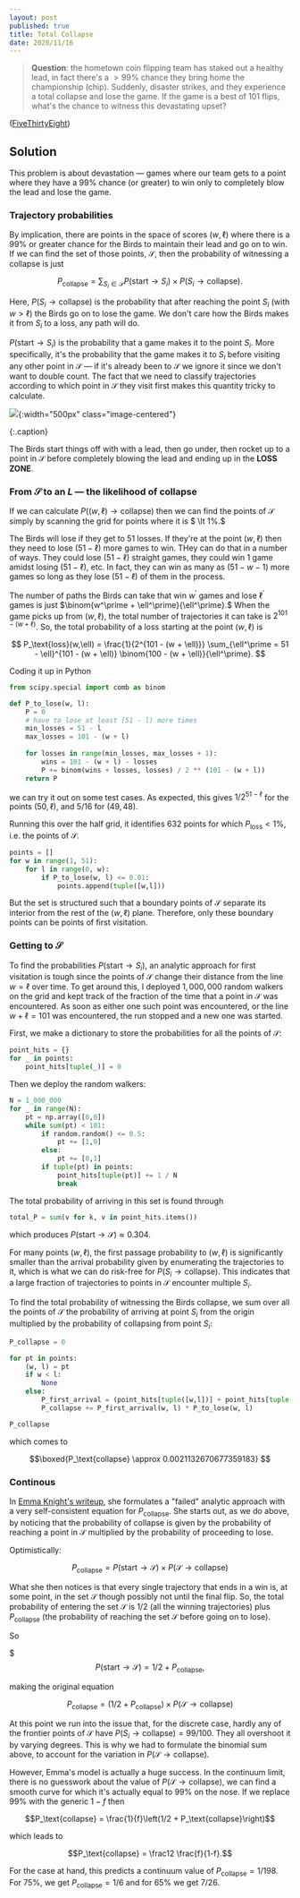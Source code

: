 ```yaml
---
layout: post
published: true
title: Total Collapse
date: 2020/11/16
---
```


>**Question**: the hometown coin flipping team has staked out a healthy lead, in fact there's a $\gt 99\%$ chance they bring home the championship (chip). Suddenly, disaster strikes, and they experience a total collapse and lose the game. If the game is a best of $101$ flips, what's the chance to witness this devastating upset?

<!--more-->

([FiveThirtyEight](https://fivethirtyeight.com/features/can-you-snatch-defeat-from-the-jaws-of-victory/))

## Solution

This problem is about devastation — games where our team gets to a point where they have a $99\%$ chance (or greater) to win only to completely blow the lead and lose the game. 

### Trajectory probabilities

By implication, there are points in the space of scores $(w,\ell)$ where there is a $99\%$ or greater chance for the Birds to maintain their lead and go on to win. If we can find the set of those points, $\mathcal{S},$ then the probability of witnessing a collapse is just

$$P_\text{collapse} = \sum_{S_i\in\mathcal{S}} P(\text{start} \rightarrow S_i)\times P(S_i \rightarrow\text{collapse}).$$

Here, $P(S_i\rightarrow\text{collapse})$ is the probability that after reaching the point $S_i$ (with $w \gt \ell$) the Birds go on to lose the game. We don't care how the Birds makes it from $S_i$ to a loss, any path will do.

$P(\text{start}\rightarrow S_i)$ is the probability that a game makes it to the point $S_i.$ More specifically, it's the probability that the game makes it to $S_i$ before visiting any other point in $\mathcal{S}$ — if it's already been to $\mathcal{S}$ we ignore it since we don't want to double count. The fact that we need to classify trajectories according to which point in $\mathcal{S}$ they visit first makes this quantity tricky to calculate.

![](/img/2020-11-15-total-collapse-diagram.JPG){:width="500px" class="image-centered"}

{:.caption}

The Birds start things off with with a lead, then go under, then rocket up to a point in $\mathcal{S}$ before completely blowing the lead and ending up in the $\mathbf{LOSS\, ZONE}.$

### From $\mathcal{S}$ to an $L$ — the likelihood of collapse

If we can calculate $P((w,\ell) \rightarrow\text{collapse})$ then we can find the points of $\mathcal{S}$ simply by scanning the grid for points where it is $ \lt 1\%.$

The Birds will lose if they get to $51$ losses. If they're at the point $(w, \ell)$ then they need to lose $(51 - \ell)$ more games to win. THey can do that in a number of ways. They could lose $(51 - \ell)$ straight games, they could win $1$ game amidst losing $(51 - \ell)$, etc. In fact, they can win as many as $(51 - w - 1)$ more games so long as they lose $(51-\ell)$ of them in the process. 

The number of paths the Birds can take that win $w^\prime$ games and lose $\ell^\prime$ games is just $\binom{w^\prime + \ell^\prime}{\ell^\prime}.$ When the game picks up from $(w, \ell),$ the total number of trajectories it can take is $2^{101 - (w + \ell)}.$ So, the total probability of a loss starting at the point $(w, \ell)$ is

$$ P_\text{loss}(w,\ell) = \frac{1}{2^{101 - (w + \ell)}} \sum_{\ell^\prime = 51 - \ell}^{101 - (w + \ell)} \binom{100 - (w + \ell)}{\ell^\prime}. $$

Coding it up in Python

```python
from scipy.special import comb as binom

def P_to_lose(w, l):
    P = 0
    # have to lose at least (51 - l) more times
    min_losses = 51 - l
    max_losses = 101 - (w + l)
    
    for losses in range(min_losses, max_losses + 1):
        wins = 101 - (w + l) - losses
        P += binom(wins + losses, losses) / 2 ** (101 - (w + l)) 
    return P
```

we can try it out on some test cases. As expected, this gives $1/2^{51-\ell}$ for the points $\left(50, \ell\right),$ and $5/16$ for $(49, 48).$

Running this over the half grid, it identifies $632$ points for which $P_\text{loss} < 1\%,$ i.e. the points of $\mathcal{S}.$ 

```python
points = [] 
for w in range(1, 51):
    for l in range(0, w):
        if P_to_lose(w, l) <= 0.01:
            points.append(tuple([w,l]))
```

But the set is structured such that a boundary points of $\mathcal{S}$ separate its interior from the rest of the $(w,\ell)$ plane. Therefore, only these boundary points can be points of first visitation. 

### Getting to $\mathcal{S}$

To find the probabilities $P(\text{start}\rightarrow S_i),$ an analytic approach for first visitation is tough since the points of $\mathcal{S}$ change their distance from the line $w=\ell$ over time. To get around this, I deployed $1,000,000$ random walkers on the grid and kept track of the fraction of the time that a point in $\mathcal{S}$ was encountered. As soon as either one such point was encountered, or the line $w + \ell = 101$ was encountered, the run stopped and a new one was started. 

First, we make a dictionary to store the probabilities for all the points of $\mathcal{S}:$

```python
point_hits = {}
for _ in points:
    point_hits[tuple(_)] = 0
```

Then we deploy the random walkers:


```python
N = 1_000_000
for _ in range(N):
    pt = np.array([0,0])
    while sum(pt) < 101:
        if random.random() <= 0.5:
            pt += [1,0]
        else:
            pt += [0,1]
        if tuple(pt) in points:
            point_hits[tuple(pt)] += 1 / N
            break
```

The total probability of arriving in this set is found through

```python
total_P = sum(v for k, v in point_hits.items())
```

which produces $P(\text{start}\rightarrow \mathcal{S}) \approx 0.304.$

For many points $(w, \ell),$ the first passage probability to $(w, \ell)$ is significantly smaller than the arrival probability given by enumerating the trajectories to it, which is what we can do risk-free for $P(S_i\rightarrow\text{collapse}).$ This indicates that a large fraction of trajectories to points in $\mathcal{S}$ encounter multiple $S_i$.

To find the total probability of witnessing the Birds collapse, we sum over all the points of $\mathcal{S}$ the probability of arriving at point $S_i$ from the origin multiplied by the probability of collapsing from point $S_i:$

```python
P_collapse = 0

for pt in points:
    (w, l) = pt
    if w < l:
        None
    else:
        P_first_arrival = (point_hits[tuple([w,l])] + point_hits[tuple([l,w])]) / 2
        P_collapse += P_first_arrival(w, l) * P_to_lose(w, l)

P_collapse
```

which comes to 

$$\boxed{P_\text{collapse} \approx 0.0021132670677359183} $$

### Continous 

In [Emma Knight's writeup](https://www.math.uwaterloo.ca/~e3knight/riddlers/RiddlerNov132020.pdf), she formulates a "failed" analytic approach with a very self-consistent equation for $P_\text{collapse}.$ She starts out, as we do above, by noticing that the probability of collapse is given by the probability of reaching a point in $\mathcal{S}$ multiplied by the probability of proceeding to lose. 

Optimistically:

$$P_\text{collapse} = P(\text{start}\rightarrow\mathcal{S})\times P(\mathcal{S}\rightarrow\text{collapse})$$

What she then notices is that every single trajectory that ends in a win is, at some point, in the set $\mathcal{S}$ though possibly not until the final flip. So, the total probability of entering the set $\mathcal{S}$ is $1/2$ (all the winning trajectories) plus $P_\text{collapse}$ (the probability of reaching the set $\mathcal{S}$ before going on to lose).

So

$$$P(\text{start}\rightarrow\mathcal{S}) = 1/2 + P_\text{collapse},$$

making the original equation

$$P_\text{collapse} = \left(1/2 + P_\text{collapse}\right)\times P(\mathcal{S}\rightarrow\text{collapse})$$

At this point we run into the issue that, for the discrete case, hardly any of the frontier points of $\mathcal{S}$ have $P(S_i\rightarrow\text{collapse}) = 99/100.$ They all overshoot it by varying degrees. This is why we had to formulate the binomial sum above, to account for the variation in $P(\mathcal{S}\rightarrow\text{collapse}).$

However, Emma's model is actually a huge success. In the continuum limit, there is no guesswork about the value of $P(\mathcal{S}\rightarrow\text{collapse}),$ we can find a smooth curve for which it's actually equal to $99\%$ on the nose. If we replace $99\%$ with the generic $1-f$ then

$$P_\text{collapse} = \frac{1}{f}\left(1/2 + P_\text{collapse}\right)$$

which leads to 

$$P_\text{collapse} = \frac12 \frac{f}{1-f}.$$

For the case at hand, this predicts a continuum value of $P_\text{collapse} = 1/198.$ For $75\%,$ we get $P_\text{collapse} = 1/6$ and for $65\%$ we get $7/26.$


<br>

